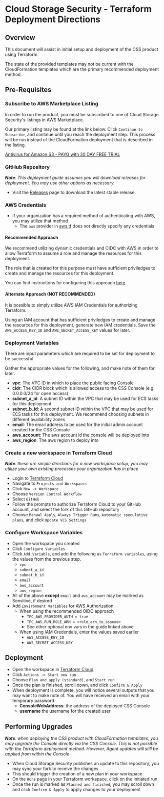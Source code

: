 # Cloud Storage Security - Terraform Deployment Directions

## Overview

This document will assist in initial setup and deployment of the CSS product using Terraform.

The state of the provided templates may not be current with the CloudFormation templates which are the primary recommended deployment method.

## Pre-Requisites

### Subscribe to AWS Marketplace Listing

In order to run the product, you must be subscribed to one of Cloud Storage Security's listings in AWS Marketplace.

Our primary listing may be found at the link below. Click `Continue to Subscribe`, and continue until you reach the deployment step. This process will be run instead of the CloudFormation deployment that is described in the listing.  

[Antivirus for Amazon S3 - PAYG with 30 DAY FREE TRIAL](https://aws.amazon.com/marketplace/pp/prodview-q7oc4shdnpc4w)

### GitHub Repository

_**Note**: This deployment guide assumes you will download releases for deployment. You may use other options as necessary._

* Visit the [Releases](https://github.com/cloudstoragesec/antivirus-for-amazon-s3-terraform/releases/latest) page to download the latest stable release.

### AWS Credentials

* If your organization has a required method of authenticating with AWS, you may utilize that method
  * The `aws` provider in [aws.tf](aws.tf) does not directly specify any credentials

#### Recommended Approach

We recommend utilizing dynamic credentials and OIDC with AWS in order to allow Terraform to assume a role and manage the resources for this deployment.

The role that is created for this purpose must have sufficient priviledges to create and manage the resources for this deployment.

You can find instructions for configuring this approach [here](https://developer.hashicorp.com/terraform/cloud-docs/workspaces/dynamic-provider-credentials/aws-configuration).

#### Alternate Approach (NOT RECOMMENDED)

It is possible to simply utilize AWS IAM Credentials for authorizing Terraform.

Using an IAM account that has sufficient priviledges to create and manage the resources for this deployment, generate new IAM credentials. Save the `AWS_ACCESS_KEY_ID` and `AWS_SECRET_ACCESS_KEY` values for later.

### Deployment Variables

There are input parameters which are required to be set for deployment to be successful.

Gather the appropriate values for the following, and make note of them for later.

* **vpc**: The VPC ID in which to place the public facing Console
* **cidr**: The CIDR block which is allowed access to the CSS Console (e.g. 0.0.0.0/24 for open access)
* **subnet_a_id**: A subnet ID within the VPC that may be used for ECS tasks for this deployment
* **subnet_b_id**: A second subnet ID within the VPC that may be used for ECS tasks for this deployment. We recommend choosing subnets in different availability zones
* **email**: The email address to be used for the initial admin account created for the CSS Console
* **aws_account**: The aws account id the console will be deployed into
* **aws_region**: The aws region to deploy into

### Create a new workspace in Terraform Cloud

_**Note**: these are simple directions for a new workspace setup, you may utilize your own existing processes your organization has in place_

* Login to [Terraform Cloud](https://app.terraform.io/app/)
* Navigate to `Projects and Workspaces`
* Click `New -> Workspace`
* Choose `Version Control Workflow`
* Select `GitHub`
* Follow the prompts to authorize Terraform Cloud to your GitHub account, and select the fork of this GitHub repository
* Choose `Manual Apply`, `Always Trigger Runs`, `Automatic speculative plans`, and click `Update VCS Settings`

### Configure Workspace Variables

* Open the workspace you created
* Click `Configure Variables`
* Click `Add Variable`, and add the following as `Terraform variables`, using the values from the previous step.
  * `vpc`
  * `subnet_a_id`
  * `subnet_b_id`
  * `email`
  * `aws_account`
  * `aws_region`
* All of the above **except** `email` and `aws_account` may be marked as Sensitive, if desired
* Add `Environment Variables` for AWS Authorization
  * When using the recommended OIDC approach
    * `TFC_AWS_PROVIDER_AUTH = true`
    * `TFC_AWS_RUN_ROLE_ARN = <role_arn_to_assume>`
    * See other optional env vars in the guide linked above
  * When using IAM Credentials, enter the values saved earlier
    * `AWS_ACCESS_KEY_ID`
    * `AWS_SECRET_ACCESS_KEY`

## Deployment

* Open the workspace in [Terraform Cloud](https://app.terraform.io/app/)
* Click `Actions -> Start new run`
* Choose `Plan and apply (standard)`, and `Start run`
* Once the plan is finished, scroll down, and click `Confirm & Apply`
* When deployment is complete, you will notice several outputs that you may want to make note of. You will have received an email with your temporary password
  * **ConsoleWebAddress**: the address of the deployed CSS Console
  * **username** the username for the created user
 
 ## Performing Upgrades

 _**Note**: when deploying the CSS product with CloudFormation templates, you may upgrade the Console directly via the CSS Console. This is not possible with the Terraform deployment method. However, Agent updates will still be applied from within the Console_

 * When Cloud Storage Security publishes an update to this repository, you may sync your fork to receive the changes
 * This should trigger the creation of a new plan in your workspace
 * On the `Runs` page in your Terraform workspace, click on the initiated run
 * Once the run is marked as `Planned and finished`, you may scroll down and click `Confirm & Apply` to apply changes to your deployment
